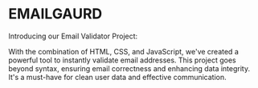 # EMAILGAURD
Introducing our Email Validator Project:

With the combination of HTML, CSS, and JavaScript, we've created a powerful tool to instantly validate email addresses. This project goes beyond syntax, ensuring email correctness and enhancing data integrity. It's a must-have for clean user data and effective communication.




